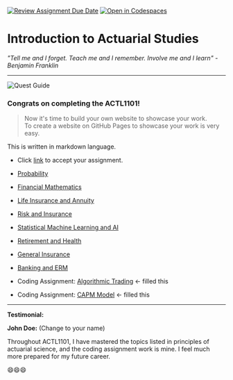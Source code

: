 [![Review Assignment Due Date](https://classroom.github.com/assets/deadline-readme-button-22041afd0340ce965d47ae6ef1cefeee28c7c493a6346c4f15d667ab976d596c.svg)](https://classroom.github.com/a/urlUeIOS)
[![Open in Codespaces](https://classroom.github.com/assets/launch-codespace-2972f46106e565e64193e422d61a12cf1da4916b45550586e14ef0a7c637dd04.svg)](https://classroom.github.com/open-in-codespaces?assignment_repo_id=15513641)



# Introduction to Actuarial Studies 

_"Tell me and I forget. Teach me and I remember. Involve me and I learn" - Benjamin Franklin_

---
![Quest Guide](quest.jpg)

### Congrats on completing the ACTL1101!

>Now it's time to build your own website to showcase your work.  
>To create a website on GitHub Pages to showcase your work is very easy.

This is written in markdown language. 
>
* Click [link](https://classroom.github.com/a/urlUeIOS) to accept your assignment.


* [Probability](probability.md)
* [Financial Mathematics](financial_math.md)
* [Life Insurance and Annuity](life.md)
* [Risk and Insurance](risk.md)
* [Statistical Machine Learning and AI](statsml.md)
* [Retirement and Health](super.md)
* [General Insurance](general.md)
* [Banking and ERM](banking.md)
* Coding Assignment: [Algorithmic Trading](algotrading.md) <- filled this
* Coding Assignment: [CAPM Model](capm.md) <- filled this




---
**Testimonial:**

**John Doe:** (Change to your name)

Throughout ACTL1101, I have mastered the topics listed in principles of actuarial science, and the coding assignment work is mine. I feel much more prepared for my future career.

😄😄😄
